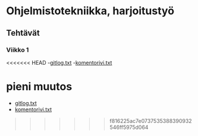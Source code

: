 # Ohjelmistotekniikka, harjoitustyö
## Tehtävät
### Viikko 1

<<<<<<< HEAD
  -[gitlog.txt](https://github.com/nothros/ot-harjoitustyo/blob/master/laskarit/viikko1/gitlog.txt)
  -[komentorivi.txt](https://github.com/nothros/ot-harjoitustyo/blob/master/laskarit/viikko1/komentorivi.txt)

 pieni muutos
=======
  - [gitlog.txt](https://github.com/nothros/ot-harjoitustyo/blob/master/laskarit/viikko1/gitlog.txt) 
  - [komentorivi.txt](https://github.com/nothros/ot-harjoitustyo/blob/master/laskarit/viikko1/komentorivi.txt)
>>>>>>> f816225ac7e0737535388390932546ff5975d064
